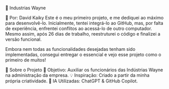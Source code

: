 🦇 Industrias Wayne

🚀 Por: David Kaiky
Este é o meu primeiro projeto, e me dediquei ao máximo para desenvolvê-lo. 
Inicialmente, tentei integrá-lo ao GitHub, mas, por falta de experiência,
enfrentei conflitos ao acessá-lo de outro computador. Mesmo assim, após 26 dias de trabalho,
reestruturei o código e finalizei a versão funcional.

Embora nem todas as funcionalidades desejadas tenham sido implementadas, 
consegui entregar o essencial e vejo esse projeto como o primeiro de muitos!

📌 Sobre o Projeto
🎯 Objetivo: Auxiliar os funcionários das Indústrias Wayne na administração da empresa.
💡 Inspiração: Criado a partir da minha própria criatividade.
🤖 IA Utilizadas: ChatGPT & GitHub Copilot.